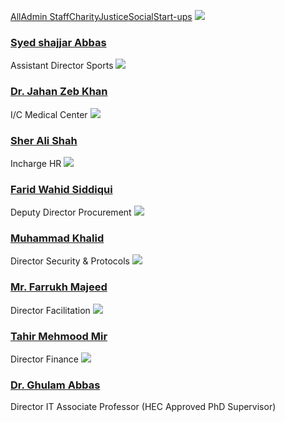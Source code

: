 [All](https://giki.edu.pk/portfolio-4-columns/)[Admin Staff](https://giki.edu.pk/portfolio-4-columns/)[Charity](https://giki.edu.pk/portfolio-4-columns/)[Justice](https://giki.edu.pk/portfolio-4-columns/)[Social](https://giki.edu.pk/portfolio-4-columns/)[Start-ups](https://giki.edu.pk/portfolio-4-columns/)
[![](https://giki.edu.pk/wp-content/uploads/2022/04/IMG-20220416-WA0003.jpg)](https://giki.edu.pk/wp-content/uploads/2022/04/IMG-20220416-WA0003.jpg)
### [Syed shajjar Abbas](https://giki.edu.pk/portfolio/syed-shajjar-abbas/)
Assistant Director Sports
[![](https://giki.edu.pk/wp-content/uploads/2022/03/staff-generic-292x248-1.jpg)](https://giki.edu.pk/wp-content/uploads/2022/03/staff-generic-292x248-1.jpg)
### [Dr. Jahan Zeb Khan](https://giki.edu.pk/wp-content/uploads/2022/03/staff-generic-292x248-1.jpg)
I/C Medical Center
[![](https://giki.edu.pk/wp-content/uploads/2021/11/sherali.jpg)](https://giki.edu.pk/wp-content/uploads/2021/11/sherali.jpg)
### [Sher Ali Shah](https://giki.edu.pk/wp-content/uploads/2021/11/sherali.jpg)
Incharge HR
[![](https://giki.edu.pk/wp-content/uploads/2018/09/Photo-Farid.jpg)](https://giki.edu.pk/wp-content/uploads/2018/09/Photo-Farid.jpg)
### [Farid Wahid Siddiqui](https://giki.edu.pk/wp-content/uploads/2018/09/Photo-Farid.jpg)
Deputy Director Procurement
[![](https://giki.edu.pk/portfolio-4-columns/)](https://giki.edu.pk/wp-content/uploads/2022/03/staff-generic-292x248-1.jpg)
### [Muhammad Khalid](https://giki.edu.pk/portfolio/muhammad-khalid/)
Director Security & Protocols
[![](https://giki.edu.pk/portfolio-4-columns/)](https://giki.edu.pk/wp-content/uploads/2018/02/WhatsApp-Image-2022-12-08-at-7.43.39-PM.jpeg)
### [Mr. Farrukh Majeed](https://giki.edu.pk/wp-content/uploads/2018/02/WhatsApp-Image-2022-12-08-at-7.43.39-PM.jpeg)
Director Facilitation
[![](https://giki.edu.pk/portfolio-4-columns/)](https://giki.edu.pk/wp-content/uploads/2022/03/staff-generic-292x248-1.jpg)
### [Tahir Mehmood Mir](https://giki.edu.pk/portfolio/tahir-mehmood-mir/)
Director Finance
[![](https://giki.edu.pk/portfolio-4-columns/)](https://giki.edu.pk/wp-content/uploads/2022/11/Gabbas.jpg)
### [Dr. Ghulam Abbas](https://giki.edu.pk/wp-content/uploads/2022/11/Gabbas.jpg)
Director IT Associate Professor (HEC Approved PhD Supervisor)
